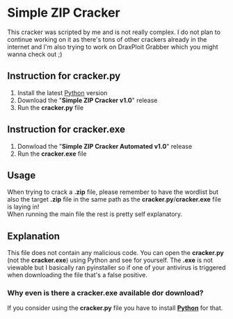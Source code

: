 # Simple ZIP Cracker
  
This cracker was scripted by me and is not really complex. I do not plan to continue working on it as there's tons of other crackers already in the internet and I'm also trying to work on DraxPloit Grabber which you might wanna check out ;)  

## Instruction for cracker.py
1. Install the latest [Python](https://www.python.org) version
2. Download the "**Simple ZIP Cracker v1.0**" release
3. Run the **cracker.py** file

## Instruction for cracker.exe
1. Donwload the "**Simple ZIP Cracker Automated v1.0**" release
2. Run the **cracker.exe** file

## Usage
When trying to crack a **.zip** file, please remember to have the wordlist but also the target **.zip** file in the same path as the **cracker.py**/**cracker.exe** file is laying in!  
When running the main file the rest is pretty self explanatory.

## Explanation
This file does not contain any malicious code. You can open the **cracker.py** (not the **cracker.exe**) using Python and see for yourself. The **.exe** is not viewable but I basically ran pyinstaller so if one of your antivirus is triggered when downloading the file that's a false positive.

### Why even is there a cracker.exe available dor download?
If you consider using the **cracker.py** file you have to install [**Python**](https://www.python.org) for that. 
